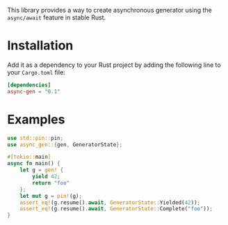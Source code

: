 This library provides a way to create asynchronous generator using the `async/await` feature in stable Rust.

# Installation

Add it as a dependency to your Rust project by adding the following line to your `Cargo.toml` file:


```toml
[dependencies]
async-gen = "0.1"
```

# Examples

```rust
use std::pin::pin;
use async_gen::{gen, GeneratorState};

#[tokio::main]
async fn main() {
    let g = gen! {
        yield 42;
        return "foo"
    };
    let mut g = pin!(g);
    assert_eq!(g.resume().await, GeneratorState::Yielded(42));
    assert_eq!(g.resume().await, GeneratorState::Complete("foo"));
}
```